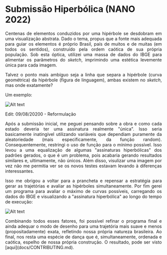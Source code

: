 # Submissão Hiperbólica (NANO 2022)
<p align="justify">
Centenas de elementos conduzidos por uma hipérbole se desdobram em uma visualização abstrata. Dado o tema, propus que a fonte mais adequada para guiar os elementos é próprio Brasil, país de muitos e de muitas (em todos os sentidos), construído pela ordem caótica de sua própria população. Sob esta óptica, utilizei uma massa de dados do IBGE para alimentar os parâmetros do <em>sketch</em>, imprimindo uma estética levemente única para cada imagem. 
</p>

<p align="justify">
Talvez o ponto mais ambíguo seja a linha que separa a hipérbole (curva geométrica) da hipérbole (figura de linguagem), ambas existem no <em>sketch</em>, mas onde exatamente?
</p>

Um exemplo:

![Alt text](relative/path/to/img.jpg?raw=true "Title")

<p align="justify">
Edit: 09/08/20200 - Reformulação
</p>

<p align="justify">
Após a submissão inicial, me peguei pensando sobre a obra e como cada estado deveria ter uma assinatura realmente "única". Isso seria basicamente inatingível utilizando variáveis que dependiam puramente da aleatoriedade (mais especificamente, da função random). Consequentemente, restringi o uso de função para o mínimo possível. Isso levou a uma equalização de algumas "assinaturas hiperbólicas" dos padrões gerados, o que é um problema, pois acabaria gerando resultados similares e, ultimamente, não únicos. Além disso, visulizar uma imagem por vez não me permitia ver se os novos testes estavam levando à diferenças interessantes.
</p>

<p align="justify">
Isso me obrigou a voltar para a prancheta e repensar a estratégia para gerar as trajetórias e avaliar as hipérboles simultaneamente. Por fim gerei um programa para avaliar o máximo de curvas possíveis, carregando os dados do IBGE e visualizando a "assinatura hiperbólica" ao longo do tempo de execução:
</p>

![Alt text](relative/path/to/img.jpg?raw=true "Title")

<p align="justify">
Combinando todos esses fatores, foi possível refinar o programa final e ainda adequar o modo de desenho para uma trajetória mais suave e menos (propositadamente) exata, refletindo nossa própria natureza brasileira. Ao final, nos resta uma espécie de dança que é, simultaneamente, ordenada e caótica, espelho de nossa própria construção. O resultado, pode ser visto [aqui](docs/CONTRIBUTING.md).
</p>
